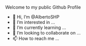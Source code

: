 Welcome to my public Github Profile

- 👋 Hi, I’m @AlbertoSHP
- 👀 I’m interested in ...
- 🌱 I’m currently learning ...
- 💞️ I’m looking to collaborate on ...
- 📫 How to reach me ...

<!---
AlbertoSHP/AlbertoSHP is a ✨ special ✨ repository because its `README.md` (this file) appears on your GitHub profile.
You can click the Preview link to take a look at your changes.
--->
